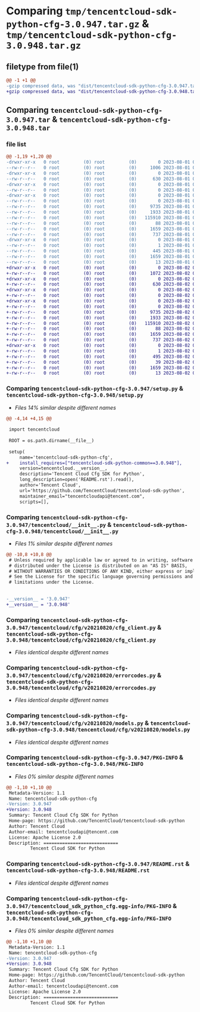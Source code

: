 # Comparing `tmp/tencentcloud-sdk-python-cfg-3.0.947.tar.gz` & `tmp/tencentcloud-sdk-python-cfg-3.0.948.tar.gz`

## filetype from file(1)

```diff
@@ -1 +1 @@
-gzip compressed data, was "dist/tencentcloud-sdk-python-cfg-3.0.947.tar", last modified: Tue Aug  1 00:33:07 2023, max compression
+gzip compressed data, was "dist/tencentcloud-sdk-python-cfg-3.0.948.tar", last modified: Wed Aug  2 00:25:40 2023, max compression
```

## Comparing `tencentcloud-sdk-python-cfg-3.0.947.tar` & `tencentcloud-sdk-python-cfg-3.0.948.tar`

### file list

```diff
@@ -1,19 +1,20 @@
-drwxr-xr-x   0 root         (0) root         (0)        0 2023-08-01 00:33:07.000000 tencentcloud-sdk-python-cfg-3.0.947/
--rw-r--r--   0 root         (0) root         (0)     1006 2023-08-01 00:33:07.000000 tencentcloud-sdk-python-cfg-3.0.947/setup.py
-drwxr-xr-x   0 root         (0) root         (0)        0 2023-08-01 00:33:07.000000 tencentcloud-sdk-python-cfg-3.0.947/tencentcloud/
--rw-r--r--   0 root         (0) root         (0)      630 2023-08-01 00:33:07.000000 tencentcloud-sdk-python-cfg-3.0.947/tencentcloud/__init__.py
-drwxr-xr-x   0 root         (0) root         (0)        0 2023-08-01 00:33:07.000000 tencentcloud-sdk-python-cfg-3.0.947/tencentcloud/cfg/
--rw-r--r--   0 root         (0) root         (0)        0 2023-08-01 00:33:07.000000 tencentcloud-sdk-python-cfg-3.0.947/tencentcloud/cfg/__init__.py
-drwxr-xr-x   0 root         (0) root         (0)        0 2023-08-01 00:33:07.000000 tencentcloud-sdk-python-cfg-3.0.947/tencentcloud/cfg/v20210820/
--rw-r--r--   0 root         (0) root         (0)        0 2023-08-01 00:33:07.000000 tencentcloud-sdk-python-cfg-3.0.947/tencentcloud/cfg/v20210820/__init__.py
--rw-r--r--   0 root         (0) root         (0)     9735 2023-08-01 00:33:07.000000 tencentcloud-sdk-python-cfg-3.0.947/tencentcloud/cfg/v20210820/cfg_client.py
--rw-r--r--   0 root         (0) root         (0)     1933 2023-08-01 00:33:07.000000 tencentcloud-sdk-python-cfg-3.0.947/tencentcloud/cfg/v20210820/errorcodes.py
--rw-r--r--   0 root         (0) root         (0)   115910 2023-08-01 00:33:07.000000 tencentcloud-sdk-python-cfg-3.0.947/tencentcloud/cfg/v20210820/models.py
--rw-r--r--   0 root         (0) root         (0)       88 2023-08-01 00:33:07.000000 tencentcloud-sdk-python-cfg-3.0.947/setup.cfg
--rw-r--r--   0 root         (0) root         (0)     1659 2023-08-01 00:33:07.000000 tencentcloud-sdk-python-cfg-3.0.947/PKG-INFO
--rw-r--r--   0 root         (0) root         (0)      737 2023-08-01 00:33:07.000000 tencentcloud-sdk-python-cfg-3.0.947/README.rst
-drwxr-xr-x   0 root         (0) root         (0)        0 2023-08-01 00:33:07.000000 tencentcloud-sdk-python-cfg-3.0.947/tencentcloud_sdk_python_cfg.egg-info/
--rw-r--r--   0 root         (0) root         (0)        1 2023-08-01 00:33:07.000000 tencentcloud-sdk-python-cfg-3.0.947/tencentcloud_sdk_python_cfg.egg-info/dependency_links.txt
--rw-r--r--   0 root         (0) root         (0)      445 2023-08-01 00:33:07.000000 tencentcloud-sdk-python-cfg-3.0.947/tencentcloud_sdk_python_cfg.egg-info/SOURCES.txt
--rw-r--r--   0 root         (0) root         (0)     1659 2023-08-01 00:33:07.000000 tencentcloud-sdk-python-cfg-3.0.947/tencentcloud_sdk_python_cfg.egg-info/PKG-INFO
--rw-r--r--   0 root         (0) root         (0)       13 2023-08-01 00:33:07.000000 tencentcloud-sdk-python-cfg-3.0.947/tencentcloud_sdk_python_cfg.egg-info/top_level.txt
+drwxr-xr-x   0 root         (0) root         (0)        0 2023-08-02 00:25:40.000000 tencentcloud-sdk-python-cfg-3.0.948/
+-rw-r--r--   0 root         (0) root         (0)     1072 2023-08-02 00:25:40.000000 tencentcloud-sdk-python-cfg-3.0.948/setup.py
+drwxr-xr-x   0 root         (0) root         (0)        0 2023-08-02 00:25:40.000000 tencentcloud-sdk-python-cfg-3.0.948/tencentcloud/
+-rw-r--r--   0 root         (0) root         (0)      630 2023-08-02 00:25:40.000000 tencentcloud-sdk-python-cfg-3.0.948/tencentcloud/__init__.py
+drwxr-xr-x   0 root         (0) root         (0)        0 2023-08-02 00:25:40.000000 tencentcloud-sdk-python-cfg-3.0.948/tencentcloud/cfg/
+-rw-r--r--   0 root         (0) root         (0)        0 2023-08-02 00:25:40.000000 tencentcloud-sdk-python-cfg-3.0.948/tencentcloud/cfg/__init__.py
+drwxr-xr-x   0 root         (0) root         (0)        0 2023-08-02 00:25:40.000000 tencentcloud-sdk-python-cfg-3.0.948/tencentcloud/cfg/v20210820/
+-rw-r--r--   0 root         (0) root         (0)        0 2023-08-02 00:25:40.000000 tencentcloud-sdk-python-cfg-3.0.948/tencentcloud/cfg/v20210820/__init__.py
+-rw-r--r--   0 root         (0) root         (0)     9735 2023-08-02 00:25:40.000000 tencentcloud-sdk-python-cfg-3.0.948/tencentcloud/cfg/v20210820/cfg_client.py
+-rw-r--r--   0 root         (0) root         (0)     1933 2023-08-02 00:25:40.000000 tencentcloud-sdk-python-cfg-3.0.948/tencentcloud/cfg/v20210820/errorcodes.py
+-rw-r--r--   0 root         (0) root         (0)   115910 2023-08-02 00:25:40.000000 tencentcloud-sdk-python-cfg-3.0.948/tencentcloud/cfg/v20210820/models.py
+-rw-r--r--   0 root         (0) root         (0)       88 2023-08-02 00:25:40.000000 tencentcloud-sdk-python-cfg-3.0.948/setup.cfg
+-rw-r--r--   0 root         (0) root         (0)     1659 2023-08-02 00:25:40.000000 tencentcloud-sdk-python-cfg-3.0.948/PKG-INFO
+-rw-r--r--   0 root         (0) root         (0)      737 2023-08-02 00:25:40.000000 tencentcloud-sdk-python-cfg-3.0.948/README.rst
+drwxr-xr-x   0 root         (0) root         (0)        0 2023-08-02 00:25:40.000000 tencentcloud-sdk-python-cfg-3.0.948/tencentcloud_sdk_python_cfg.egg-info/
+-rw-r--r--   0 root         (0) root         (0)        1 2023-08-02 00:25:40.000000 tencentcloud-sdk-python-cfg-3.0.948/tencentcloud_sdk_python_cfg.egg-info/dependency_links.txt
+-rw-r--r--   0 root         (0) root         (0)      495 2023-08-02 00:25:40.000000 tencentcloud-sdk-python-cfg-3.0.948/tencentcloud_sdk_python_cfg.egg-info/SOURCES.txt
+-rw-r--r--   0 root         (0) root         (0)       39 2023-08-02 00:25:40.000000 tencentcloud-sdk-python-cfg-3.0.948/tencentcloud_sdk_python_cfg.egg-info/requires.txt
+-rw-r--r--   0 root         (0) root         (0)     1659 2023-08-02 00:25:40.000000 tencentcloud-sdk-python-cfg-3.0.948/tencentcloud_sdk_python_cfg.egg-info/PKG-INFO
+-rw-r--r--   0 root         (0) root         (0)       13 2023-08-02 00:25:40.000000 tencentcloud-sdk-python-cfg-3.0.948/tencentcloud_sdk_python_cfg.egg-info/top_level.txt
```

### Comparing `tencentcloud-sdk-python-cfg-3.0.947/setup.py` & `tencentcloud-sdk-python-cfg-3.0.948/setup.py`

 * *Files 14% similar despite different names*

```diff
@@ -4,14 +4,15 @@
 
 import tencentcloud
 
 ROOT = os.path.dirname(__file__)
 
 setup(
     name='tencentcloud-sdk-python-cfg',
+    install_requires=["tencentcloud-sdk-python-common==3.0.948"],
     version=tencentcloud.__version__,
     description='Tencent Cloud Cfg SDK for Python',
     long_description=open('README.rst').read(),
     author='Tencent Cloud',
     url='https://github.com/TencentCloud/tencentcloud-sdk-python',
     maintainer_email="tencentcloudapi@tencent.com",
     scripts=[],
```

### Comparing `tencentcloud-sdk-python-cfg-3.0.947/tencentcloud/__init__.py` & `tencentcloud-sdk-python-cfg-3.0.948/tencentcloud/__init__.py`

 * *Files 1% similar despite different names*

```diff
@@ -10,8 +10,8 @@
 # Unless required by applicable law or agreed to in writing, software
 # distributed under the License is distributed on an "AS IS" BASIS,
 # WITHOUT WARRANTIES OR CONDITIONS OF ANY KIND, either express or implied.
 # See the License for the specific language governing permissions and
 # limitations under the License.
 
 
-__version__ = '3.0.947'
+__version__ = '3.0.948'
```

### Comparing `tencentcloud-sdk-python-cfg-3.0.947/tencentcloud/cfg/v20210820/cfg_client.py` & `tencentcloud-sdk-python-cfg-3.0.948/tencentcloud/cfg/v20210820/cfg_client.py`

 * *Files identical despite different names*

### Comparing `tencentcloud-sdk-python-cfg-3.0.947/tencentcloud/cfg/v20210820/errorcodes.py` & `tencentcloud-sdk-python-cfg-3.0.948/tencentcloud/cfg/v20210820/errorcodes.py`

 * *Files identical despite different names*

### Comparing `tencentcloud-sdk-python-cfg-3.0.947/tencentcloud/cfg/v20210820/models.py` & `tencentcloud-sdk-python-cfg-3.0.948/tencentcloud/cfg/v20210820/models.py`

 * *Files identical despite different names*

### Comparing `tencentcloud-sdk-python-cfg-3.0.947/PKG-INFO` & `tencentcloud-sdk-python-cfg-3.0.948/PKG-INFO`

 * *Files 0% similar despite different names*

```diff
@@ -1,10 +1,10 @@
 Metadata-Version: 1.1
 Name: tencentcloud-sdk-python-cfg
-Version: 3.0.947
+Version: 3.0.948
 Summary: Tencent Cloud Cfg SDK for Python
 Home-page: https://github.com/TencentCloud/tencentcloud-sdk-python
 Author: Tencent Cloud
 Author-email: tencentcloudapi@tencent.com
 License: Apache License 2.0
 Description: ============================
         Tencent Cloud SDK for Python
```

### Comparing `tencentcloud-sdk-python-cfg-3.0.947/README.rst` & `tencentcloud-sdk-python-cfg-3.0.948/README.rst`

 * *Files identical despite different names*

### Comparing `tencentcloud-sdk-python-cfg-3.0.947/tencentcloud_sdk_python_cfg.egg-info/PKG-INFO` & `tencentcloud-sdk-python-cfg-3.0.948/tencentcloud_sdk_python_cfg.egg-info/PKG-INFO`

 * *Files 0% similar despite different names*

```diff
@@ -1,10 +1,10 @@
 Metadata-Version: 1.1
 Name: tencentcloud-sdk-python-cfg
-Version: 3.0.947
+Version: 3.0.948
 Summary: Tencent Cloud Cfg SDK for Python
 Home-page: https://github.com/TencentCloud/tencentcloud-sdk-python
 Author: Tencent Cloud
 Author-email: tencentcloudapi@tencent.com
 License: Apache License 2.0
 Description: ============================
         Tencent Cloud SDK for Python
```

